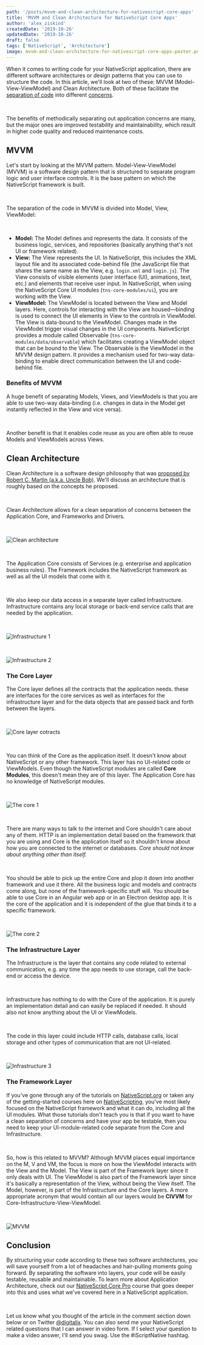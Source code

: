 ```yaml
---
path: '/posts/mvvm-and-clean-architecture-for-nativescript-core-apps'
title: 'MVVM and Clean Architecture for NativeScript Core Apps'
author: 'alex_ziskind'
createdDate: '2019-10-26'
updatedDate: '2019-10-26'
draft: false
tags: ['NativeScript', 'Architecture']
image: mvvm-and-clean-architecture-for-nativescript-core-apps-poster.png
---
```



When it comes to writing code for your NativeScript application, there are different software architectures or design patterns that you can use to structure the code. In this article, we'll look at two of these: MVVM (Model-View-ViewModel) and Clean Architecture. Both of these facilitate the [separation of code](https://en.wikipedia.org/wiki/Separation_of_concerns) into different [concerns](https://en.wikipedia.org/wiki/Concern_(computer_science)).

<br>

The benefits of methodically separating out application concerns are many, but the major ones are improved testability and maintainability, which result in higher code quality and reduced maintenance costs.

## MVVM

Let's start by looking at the MVVM pattern. Model-View-ViewModel (MVVM) is a software design pattern that is structured to separate program logic and user interface controls. It is the base pattern on which the NativeScript framework is built.

<br>

The separation of the code in MVVM is divided into Model, View, ViewModel:

<br>

- **Model:** The Model defines and represents the data. It consists of the business logic, services, and repositories (basically anything that's not UI or framework related).
- **View:** The View represents the UI. In NativeScript, this includes the XML layout file and its associated code-behind file (the JavaScript file that shares the same name as the View, e.g. `login.xml` and `login.js`). The View consists of visible elements (user interface (UI), animations, text, etc.) and elements that receive user input. In NativeScript, when using the NativeScript Core UI modules (`tns-core-modules/ui`), you are working with the View.
- **ViewModel:** The ViewModel is located between the View and Model layers. Here, controls for interacting with the View are housed—binding is used to connect the UI elements in View to the controls in ViewModel. The View is data-bound to the ViewModel. Changes made in the ViewModel trigger visual changes in the UI components. NativeScript provides a module called Observable (`tns-core-modules/data/observable`) which facilitates creating a ViewModel object that can be bound to the View. The Observable is the ViewModel in the MVVM design pattern. It provides a mechanism used for two-way data-binding to enable direct communication between the UI and code-behind file.

### Benefits of MVVM

A huge benefit of separating Models, Views, and ViewModels is that you are able to use two-way data-binding (i.e. changes in data in the Model get instantly reflected in the View and vice versa).

<br>

Another benefit is that it enables code reuse as you are often able to reuse Models and ViewModels across Views.

## Clean Architecture

Clean Architecture is a software design philosophy that was [proposed by Robert C. Martin (a.k.a. Uncle Bob)](https://blog.cleancoder.com/uncle-bob/2012/08/13/the-clean-architecture.html). We'll discuss an architecture that is roughly based on the concepts he proposed.

<br>

Clean Architecture allows for a clean separation of concerns between the Application Core, and Frameworks and Drivers.

<br>

![Clean architecture](clean_architecture.png)

<br>

The Application Core consists of Services (e.g. enterprise and application business rules). The Framework includes the NativeScript framework as well as all the UI models that come with it.

<br>

We also keep our data access in a separate layer called Infrastructure. Infrastructure contains any local storage or back-end service calls that are needed by the application.

<br>

![Infrastructure 1](infrastructure_01.png)

<br>

![Infrastructure 2](infrastructure_02.png)

### The Core Layer

The Core layer defines all the contracts that the application needs. these are interfaces for the core services as well as interfaces for the infrastructure layer and for the data objects that are passed back and forth between the layers.

<br>

![Core layer cotracts](core_layer_cotracts.png)

<br>

You can think of the Core as the application itself. It doesn't know about NativeScript or any other framework. This layer has no UI-related code or ViewModels. Even though the NativeScript modules are called **Core Modules**, this doesn't mean they are of this layer. The Application Core has no knowledge of NativeScript modules.

<br>

![The core 1](the_core_01.png)

<br>

There are many ways to talk to the internet and Core shouldn't care about any of them. HTTP is an implementation detail based on the framework that you are using and Core is the application itself so it shouldn't know about how you are connected to the internet or databases. _Core should not know about anything other than itself._

<br>

You should be able to pick up the entire Core and plop it down into another framework and use it there. All the business logic and models and contracts come along, but none of the framework-specific stuff will. You should be able to use Core in an Angular web app or in an Electron desktop app. It is the core of the application and it is independent of the glue that binds it to a specific framework.

<br>

![The core 2](the_core_02.png)

### The Infrastructure Layer

The Infrastructure is the layer that contains any code related to external communication, e.g. any time the app needs to use storage, call the back-end or access the device.

<br>

Infrastructure has nothing to do with the Core of the application. It is purely an implementation detail and can easily be replaced if needed. It should also not know anything about the UI or ViewModels.

<br>

The code in this layer could include HTTP calls, database calls, local storage and other types of communication that are not UI-related.

<br>

![Infrastructure 3](infrastructure_03.png)

### The Framework Layer

If you've gone through any of the tutorials on [NativeScript.org](https://www.nativescript.org/) or taken any of the getting-started courses here on [NativeScripting](https://nativescripting.com), you've most likely focused on the NativeScript framework and what it can do, including all the UI modules. What those tutorials don't teach you is that if you want to have a clean separation of concerns and have your app be testable, then you need to keep your UI-module-related code separate from the Core and Infrastructure.

<br>

So, how is this related to MVVM? Although MVVM places equal importance on the M, V and VM, the focus is more on how the ViewModel interacts with the View and the Model. The View is part of the Framework layer since it only deals with UI. The ViewModel is also part of the Framework layer since it's basically a representation of the View, without being the View itself. The Model, however, is part of the Infrastructure and the Core layers. A more appropriate acronym that would contain all our layers would be **CIVVM** for Core-Infrastructure-View-ViewModel.

<br>

![MVVM](mvvm.png)

## Conclusion

By structuring your code according to these two software architectures, you will save yourself from a lot of headaches and hair-pulling moments going forward. By separating the software into layers, your code will be easily testable, reusable and maintainable. To learn more about Application Architecture, check out our [NativeScript Core Pro](https://nativescripting.com/course/nativescript-core-pro) course that goes deeper into this and uses what we've covered here in a NativeScript application.

<br>

Let us know what you thought of the article in the comment section down below or on Twitter [@digitalix](https://twitter.com/digitalix). You can also send me your NativeScript related questions that I can answer in video form. If I select your question to make a video answer, I'll send you swag. Use the #iScriptNative hashtag.
